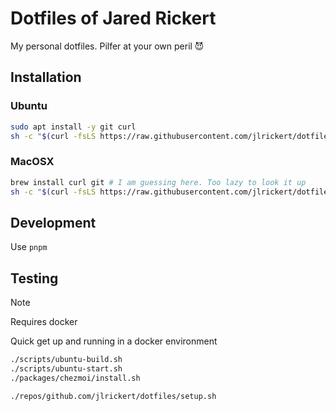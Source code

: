 # Dotfiles of Jared Rickert

My personal dotfiles. Pilfer at your own peril 😈

## Installation

### Ubuntu

```bash
sudo apt install -y git curl
sh -c "$(curl -fsLS https://raw.githubusercontent.com/jlrickert/dotfiles/main/setup.sh)"
```

### MacOSX

```bash
brew install curl git # I am guessing here. Too lazy to look it up
sh -c "$(curl -fsLS https://raw.githubusercontent.com/jlrickert/dotfiles/main/setup.sh)"
```

## Development

Use `pnpm`

## Testing

> [!NOTE]
>
> Requires docker

Quick get up and running in a docker environment

```bash
./scripts/ubuntu-build.sh
./scripts/ubuntu-start.sh
./packages/chezmoi/install.sh
```

```bash
./repos/github.com/jlrickert/dotfiles/setup.sh
```
